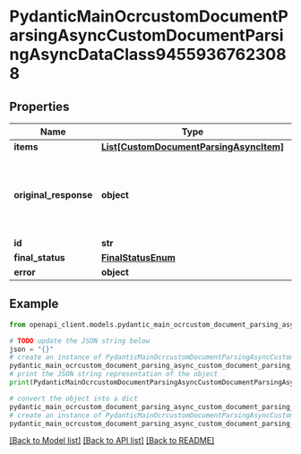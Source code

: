 # PydanticMainOcrcustomDocumentParsingAsyncCustomDocumentParsingAsyncDataClass94559367623088


## Properties

Name | Type | Description | Notes
------------ | ------------- | ------------- | -------------
**items** | [**List[CustomDocumentParsingAsyncItem]**](CustomDocumentParsingAsyncItem.md) |  | [optional] 
**original_response** | **object** | original response sent by the provider, hidden by default, show it by passing the &#x60;show_original_response&#x60; field to &#x60;true&#x60; in your request | [optional] 
**id** | **str** |  | 
**final_status** | [**FinalStatusEnum**](FinalStatusEnum.md) |  | 
**error** | **object** |  | [optional] 

## Example

```python
from openapi_client.models.pydantic_main_ocrcustom_document_parsing_async_custom_document_parsing_async_data_class94559367623088 import PydanticMainOcrcustomDocumentParsingAsyncCustomDocumentParsingAsyncDataClass94559367623088

# TODO update the JSON string below
json = "{}"
# create an instance of PydanticMainOcrcustomDocumentParsingAsyncCustomDocumentParsingAsyncDataClass94559367623088 from a JSON string
pydantic_main_ocrcustom_document_parsing_async_custom_document_parsing_async_data_class94559367623088_instance = PydanticMainOcrcustomDocumentParsingAsyncCustomDocumentParsingAsyncDataClass94559367623088.from_json(json)
# print the JSON string representation of the object
print(PydanticMainOcrcustomDocumentParsingAsyncCustomDocumentParsingAsyncDataClass94559367623088.to_json())

# convert the object into a dict
pydantic_main_ocrcustom_document_parsing_async_custom_document_parsing_async_data_class94559367623088_dict = pydantic_main_ocrcustom_document_parsing_async_custom_document_parsing_async_data_class94559367623088_instance.to_dict()
# create an instance of PydanticMainOcrcustomDocumentParsingAsyncCustomDocumentParsingAsyncDataClass94559367623088 from a dict
pydantic_main_ocrcustom_document_parsing_async_custom_document_parsing_async_data_class94559367623088_form_dict = pydantic_main_ocrcustom_document_parsing_async_custom_document_parsing_async_data_class94559367623088.from_dict(pydantic_main_ocrcustom_document_parsing_async_custom_document_parsing_async_data_class94559367623088_dict)
```
[[Back to Model list]](../README.md#documentation-for-models) [[Back to API list]](../README.md#documentation-for-api-endpoints) [[Back to README]](../README.md)


